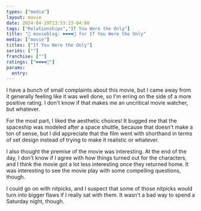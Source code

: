 ```yaml
---
types: ["media"]
layout: movie
date: 2024-04-29T13:53:23-04:00
tags: ["Relationships","If You Were the Only"]
title: "🍿 movieblog: ❤️❤️❤️❤️🖤 for If You Were the Only"
media: ["movie"]
titles: ["If You Were the Only"]
series: [""]
franchise: [""]
ratings: ["❤️❤️❤️❤️🖤"]
params:
  entry:
---
```

I have a bunch of small complaints about this movie, but I came away from it generally feeling like it was well done, so I'm erring on the side of a more positive rating. I don't know if that makes me an uncritical movie watcher, but whatever.

For the most part, I liked the aesthetic choices! It bugged me that the spaceship was modeled after a space shuttle, because that doesn't make a ton of sense, but I did appreciate that the film went with shorthand in terms of set design instead of trying to make it realistic or whatever.

I also thought the premise of the movie was interesting. At the end of the day, I don't know if I agree with how things turned out for the characters, and I think the movie got a lot less interesting once they returned home. It was interesting to see the movie play with some compelling questions, though.

I could go on with nitpicks, and I suspect that some of those nitpicks would turn into bigger flaws if I really sat with them. It wasn't a bad way to spend a Saturday night, though.
